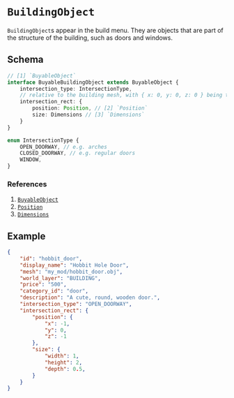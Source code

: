 # `BuildingObject`

`BuildingObject`s appear in the build menu. They are objects that are part of the structure of the building, such as doors and windows.

## Schema

```ts
// [1] `BuyableObject`
interface BuyableBuildingObject extends BuyableObject {
    intersection_type: IntersectionType,
    // relative to the building mesh, with { x: 0, y: 0, z: 0 } being the center
    intersection_rect: {
        position: Position, // [2] `Position`
        size: Dimensions // [3] `Dimensions`
    }
}

enum IntersectionType {
    OPEN_DOORWAY, // e.g. arches
    CLOSED_DOORWAY, // e.g. regular doors
    WINDOW,
}
```

### References
1. [`BuyableObject`](buyable_object.md)
2. [`Position`](types.md#position)
3. [`Dimensions`](types.md#dimensions)

## Example

```json
{
    "id": "hobbit_door",
    "display_name": "Hobbit Hole Door",
    "mesh": "my_mod/hobbit_door.obj",
    "world_layer": "BUILDING",
    "price": "500",
    "category_id": "door",
    "description": "A cute, round, wooden door.",
    "intersection_type": "OPEN_DOORWAY",
    "intersection_rect": {
        "position": {
            "x": -1,
            "y": 0,
            "z": -1
        },
        "size": {
            "width": 1,
            "height": 2,
            "depth": 0.5,
        }
    }
}
```